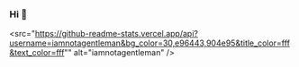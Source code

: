 ### Hi 👋 
<src="https://github-readme-stats.vercel.app/api?username=iamnotagentleman&bg_color=30,e96443,904e95&title_color=fff&text_color=fff"" alt="iamnotagentleman" /></p>
